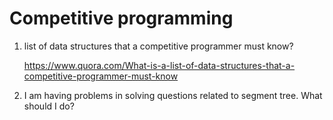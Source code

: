 # Competitive programming 

1. list of data structures that a competitive programmer must know?

   https://www.quora.com/What-is-a-list-of-data-structures-that-a-competitive-programmer-must-know


2. I am having problems in solving questions related to segment tree. What should I do?

  
   
